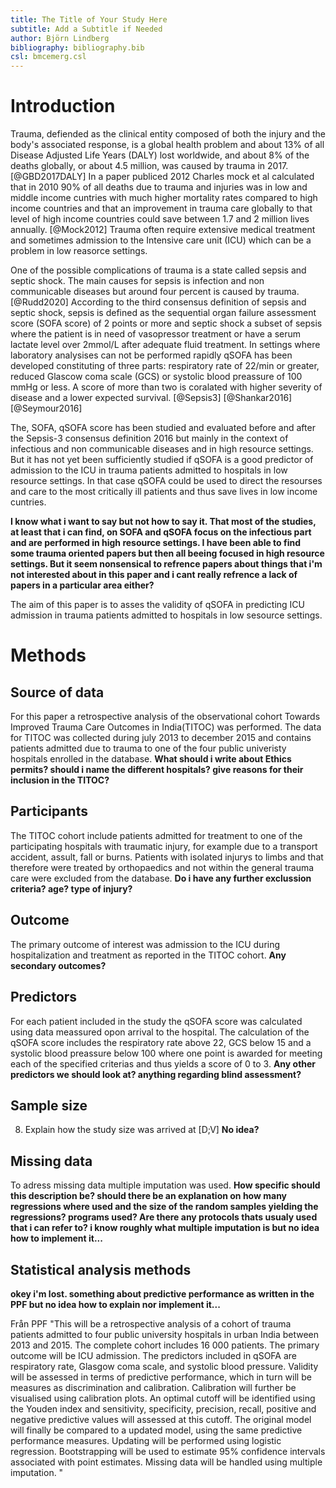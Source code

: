 ```yaml
---
title: The Title of Your Study Here
subtitle: Add a Subtitle if Needed
author: Björn Lindberg
bibliography: bibliography.bib
csl: bmcemerg.csl
---
```


<!-- *The study plan should be 3-4 pages long and written in
[markdown](https://rmarkdown.rstudio.com/) (like this
document).* -->

Introduction
============

<!--__TRAUMA IS A GLOBAL PROBLEM AND MORE SO IN LOW INCOME REGION:__--> 
Trauma, defiended as the clinical entity composed of both the injury and the body's associated response, is a global health problem and about 13% of all Disease Adjusted Life Years (DALY) lost worldwide, and about 8% of the deaths globally, or about 4.5 million, was caused by trauma in 2017. [@GBD2017DALY] <!-- https://www.thelancet.com/lancet/visualisations/gbd-compare --> In a paper publiced 2012 Charles mock et al calculated that in 2010 90% of all deaths due to trauma and injuries was in low and middle income cuntries with much higher mortality rates compared to high income countries and that an improvement in trauma care globally to that level of high income countries could save between 1.7 and 2 million lives annually. [@Mock2012] Trauma often require extensive medical treatment and sometimes admission to the Intensive care unit (ICU) which can be a problem in low reasorce settings.  

<!--__What is SOFA and qSOFA:__--> 
One of the possible complications of trauma is a state called sepsis and septic shock. The main causes for sepsis is infection and non communicable diseases but around four percent is caused by trauma. [@Rudd2020] According to the third consensus definition of sepsis and septic shock, sepsis is defined as the sequential organ failure assessment score (SOFA score) of 2 points or more and septic shock a subset of sepsis where the patient is in need of vasopressor treatment or have a serum lactate level over 2mmol/L after adequate fluid treatment. In settings where laboratory analysises can not be performed rapidly qSOFA has been developed constituting of three parts: respiratory rate of 22/min or greater, reduced Glascow coma scale (GCS) or systolic blood preassure of 100 mmHg or less. A score of more than two is coralated with higher severity of disease and a lower expected survival.  [@Sepsis3] [@Shankar2016] [@Seymour2016]

The, SOFA, qSOFA score has been studied and evaluated before and after the Sepsis-3 consensus definition 2016 but mainly in the context of infectious and non communicable diseases and in high resource settings. But it has not yet been sufficiently studied if qSOFA is a good predictor of admission to the ICU in trauma patients admitted to hospitals in low resource settings. In that case qSOFA could be used to direct the resourses and care to the most critically ill patients and thus save lives in low income cuntries.

<!-- Has it been studied as a predictor of ICU-admission in non-septic patients in other settings?:-->
__I know what i want to say but not how to say it. That most of the studies, at least that i can find, on SOFA and qSOFA focus on the infectious part and are performed in high resource settings. I have been able to find some trauma oriented papers but then all beeing focused in high resource settings. But it seem nonsensical to refrence papers about things that i'm not interested about in this paper and i cant really refrence a lack of papers in a particular area either?__   

The aim of this paper is to asses the validity of qSOFA in predicting ICU admission in trauma patients admitted to hospitals in low sesource settings. <!-- End with the aim --> 

<!--*The background/introduction should summarise the scope of the problem,
what is known about the problem, what is not known, what specific
knowledge gap the study is supposed to fill and why this is
important. It should end be stating the aim of the study. The
background should be 4-5 paragraphs long and each paragraph should be
between 3-5 sentences. Strive to make the paragraphs about the same
length.* -->


Methods
=======

## Source of data

<!-- 
4a) Describe the study design or source of data (e.g., randomized trial, cohort, or
registry data), separately for the development and validation data sets, if applicable
4b) Specify the key study dates, including start of accrual; end of accrual; and, if
applicable, end of follow-up. 

This study involved an analysis of the observational cohort Towards Improved Trauma Care Outcomes in India (TITCO), for which data were collected before the conception of this study. Ethics committees at all participating centres approved the collation of the database and granted a waiver of consent for patients with trauma (Lokmanya Tilak Municipal General Hospital, IEC/11/13; King Edward Memorial Hospital, IEC(I)/OUT/222/14; Seth Sukhlal Karnani Memorial Hospital, IEC/279; All‐India Institute of Medical Sciences, IEC/NP‐279/2013 RP‐01/2013). The study was conducted using anonymized data, and was registered at ClinicalTrials.gov (NCT03069755) before the research was undertaken.

-->
For this paper a retrospective analysis of the observational cohort Towards Improved Trauma Care Outcomes in India(TITOC) was performed. The data for TITOC was collected during july 2013 to december 2015 and contains patients admitted due to trauma to one of the four public univeristy hospitals enrolled in the database. __What should i write about Ethics permits? should i name the different hospitals? give reasons for their inclusion in the TITOC?__


## Participants
<!-- 
5a) Specify key elements of the study setting (e.g., primary care, secondary care,
general population) including number and location of centres. [D;V]
5b) Describe eligibility criteria for participants. [D;V]
5c) Give details of treatments received, if relevant.  [D;V] NOT RELEVANT?
Patients included in the TITCO cohort were those presenting to one of the participating centres with traumatic injury following a transport accident, fall, assault, self‐harm or burn, and who were alive on arrival and admitted to the hospital for treatment. Patients with an isolated limb injury were excluded from the database as such patients are treated by orthopaedic surgeons and not within trauma care pathway, which comprises a first survey done by a surgical resident with an on‐call consultant surgeon and subsequent observation or surgery. Patients from the TITCO cohort who were aged 15 years or older and underwent surgical intervention within 24 h of arrival were included in this study.
-->

The TITOC cohort include patients admitted for treatment to one of the participating hospitals with traumatic injury, for example due to a transport accident, assult, fall or burns. Patients with isolated injurys to limbs and that therefore were treated by orthopaedics and not within the general trauma care were excluded from the database. __Do i have any further exclussion criteria? age? type of injury?__     


## Outcome
<!--
6a) Clearly define the outcome that is predicted by the prediction model, including how
and when assessed. [D;V]
6b) Report any actions to blind assessment of the outcome to be predicted. [D;V] NOT RELEVANT?
-->
The primary outcome of interest was admission to the ICU during hospitalization and treatment as reported in the TITOC cohort. __Any secondary outcomes?__


## Predictors
<!--
7a) Clearly define all predictors used in developing or validating the multivariable
prediction model, including how and when they were measured. [D;V]
7b) Report any actions to blind assessment of predictors for the outcome and other
predictors. [D;V]
-->
For each patient included in the study the qSOFA score was calculated using data meassured opon arrival to the hospital. The calculation of the qSOFA score includes the respiratory rate above 22, GCS below 15 and a systolic blood preassure below 100 where one point is awarded for meeting each of the specified criterias and thus yields a score of 0 to 3. __Any other predictors we should look at? anything regarding blind assessment?__

## Sample size
8) Explain how the study size was arrived at [D;V]
__No idea?__

## Missing data
<!--
9) Describe how missing data were handled (e.g., complete-case analysis, single
imputation, multiple imputation) with details of any imputation method. [D;V]
-->
To adress missing data multiple imputation was used. __How specific should this description be? should there be an explanation on how many regressions where used and the size of the random samples yielding the regressions? programs used? Are there any protocols thats usualy used that i can refer to? i know roughly what multiple imputation is but no idea how to implement it...__ 


## Statistical analysis methods
<!--
10c. For validation, describe how the predictions were calculated. [V]
10d) Specify all measures used to assess model performance and, if relevant, to
compare multiple models [D;V]
10e. Describe any model updating (for example, recalibration) arising from the validation, if done. [V]
-->

__okey i'm lost. something about predictive performance as written in the PPF but no idea how to explain nor implement it...__


<!-- Go ahead and add the TRIPOD subheadings. Read for example https://bjssjournals.onlinelibrary.wiley.com/doi/abs/10.1002/bjs.10862 for a description of the cohort-->

Från PPF "This will be a retrospective analysis of a cohort of trauma patients admitted to four public university hospitals in urban India between 2013 and 2015. The complete cohort includes 16 000 patients. The primary outcome will be ICU admission. The predictors included in qSOFA are respiratory rate, Glasgow coma scale, and systolic blood pressure. Validity will be assessed in terms of predictive performance, which in turn will be measures as discrimination and calibration. Calibration will further be visualised using calibration plots. An optimal cutoff will be identified using the Youden index and sensitivity, specificity, precision, recall, positive and negative predictive values will assessed at this cutoff. The original model will finally be compared to a updated model, using the same predictive performance measures. Updating will be performed using logistic regression. Bootstrapping will be used to estimate 95% confidence intervals associated with point estimates. Missing data will be handled using multiple imputation. "


<!--*Refer to the appropriate reporting guideline for details. If you are
developing, updating or validating a clinical prediction model then
use
[TRIPOD](https://www.equator-network.org/reporting-guidelines/tripod-statement/). If
you are conducting an observational study, for example a cohort or
case control study in which you assess associations between some
exposure and an outcome then use
[STROBE](https://www.equator-network.org/reporting-guidelines/strobe/).*-->
